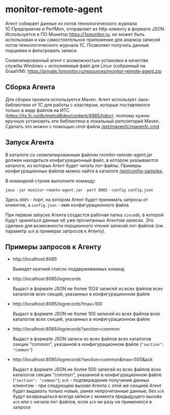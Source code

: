 # monitor-remote-agent

Агент собирает данные из логов технологического журнала 1С:Предприятие и PerfMon, отправляет их http-клиенту в формате JSON.
Используется в ПО Монитор https://1smonitor.ru, но может быть использован и как самостоятельное приложение для анализа записей логов технологического журнала 1С. Позволяет получать данные порциями и фильтровать записи.

Скомпилированный агент с возможностью установки в качестве службы Windows + исполняемый файл для Linux (собранный на GraalVM): https://private.1smonitor.ru/resources/monitor-remote-agent.zip

## Сборка Агента

Для сборки проекта используется Maven. Агент использует Java-библиотеки от 1С для работы с кластером, которые поставляются только в виде файлов на ИТС (https://its.1c.ru/db/metod8dev/content/4985/hdoc), поэтому нужно вручную установить эти библиотеки в локальный репозиторий Maven. Сделать это можно с помощью cmd-файла [/ext/maven1c/maven1c.cmd](/ext/maven1c/maven1c.cmd)

## Запуск Агента

В каталоге со скомпилированным файлом monitor-remote-agent.jar должен находиться конфигурационный файл, в котором указываются каталоги, из которых Агент будет читать лог-файлы. Примеры конфигурационных файлов можно найти в каталоге [/ext/config-samples](ext/config-samples).

В командной строке выполните команду:
```
java -jar monitor-remote-agent.jar -port 8085 -config config.json
```

Здесь `8085` - порт, на котором Агент будет принимать запросы от клиентов, а `config.json` - имя конфигурационного файла

При первом запуске Агента создастся рабочая папка `sincedb`, в которой будут храниться данные об уже прочитанных Агентом записях. Это сделано для возможности порционного чтения записей лог-файлов (см. параметр `ack` в примерах запросов к Агенту).

## Примеры запросов к Агенту

- http://localhost:8085

  Выведет краткий список поддерживаемых команд

- http://localhost:8085/logrecords

  Выдаст в формате JSON не более 1024 записей из всех файлов всех каталогов всех секций, указанных в конфигурационном файле

- http://localhost:8085/logrecords?max=100

  Выдаст в формате JSON не более 100 записей из всех файлов всех каталогов всех секций, указанных в конфигурационном файле

- http://localhost:8085/logrecords?section=common

  Выдаст в формате JSON записи из всех файлов всех каталогов секции "common", указанной в конфигурационном файле (`"section": "common"`)

- http://localhost:8085/logrecords?section=common&max=500&ack

  Выдаст в формате JSON не более 500 записей из всех файлов всех каталогов секции "common", указанной в конфигурационном файле (`"section": "common"`); `ack` - подтверждение получения данных клиентом - при следующем вызове Агента с этой же секцией Агент будет выдавать только новые, ранее непрочитанные данные; без `ack` будут возвращаться всегда записи с момента предыдущего вызова `ack` или с начала лог-файлов, если `ack` ни разу не применялся в запросе
